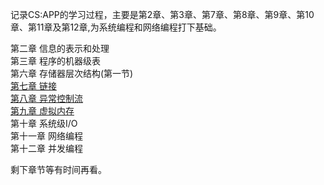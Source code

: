 记录CS:APP的学习过程，主要是第2章、第3章、第7章、第8章、第9章、第10章、第11章及第12章,为系统编程和网络编程打下基础。

第二章     信息的表示和处理  
第三章     程序的机器级表  
第六章     存储器层次结构(第一节)  
[第七章     链接](./Ch7/note.md)  
[第八章     异常控制流](./Ch8/note.md)  
[第九章     虚拟内存](./Ch9/note.md)  
第十章     系统级I/O  
第十一章   网络编程  
第十二章   并发编程  

剩下章节等有时间再看。

